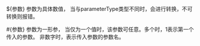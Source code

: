 ${参数}
参数为具体数值， 
当与parameterType类型不同时，会进行转换，不可转换则报错。

#{参数}
参数为一形参，
当仅为一个值时，该参数可任意。多个时，1表示第一个传入的参数。
非数字时，表示传入参数的参数名。